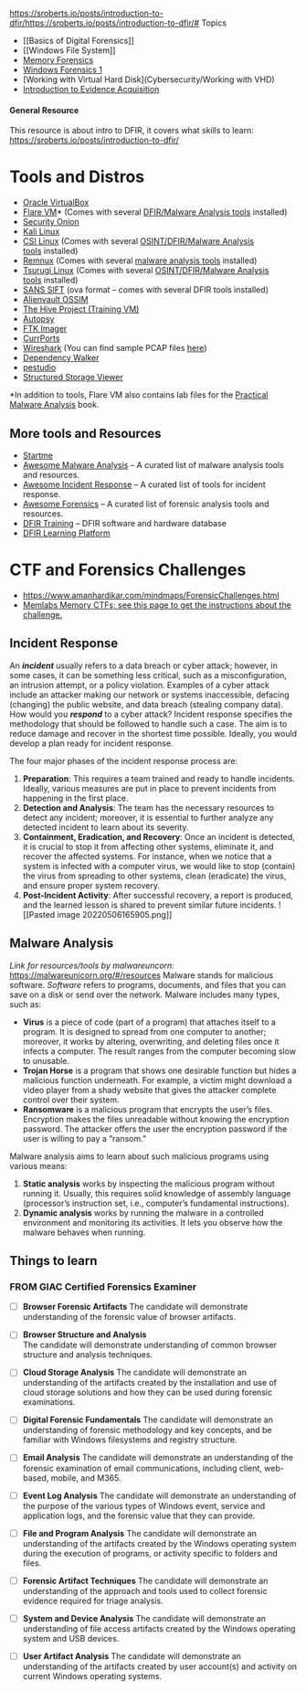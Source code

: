 https://sroberts.io/posts/introduction-to-dfir/https://sroberts.io/posts/introduction-to-dfir/# Topics
+ [[Basics of Digital Forensics]]
+ [[Windows File System]]
+ [Memory Forensics](/Cybersecurity/MemoryForensics)
+ [Windows Forensics 1](Cybersecurity/WF1)
+ [Working with Virtual Hard Disk](Cybersecurity/Working with VHD)
+ [Introduction to Evidence Acquisition](Cybersecurity/Intro_To_EvidenceAcquisition)

#### General Resource
This resource is about intro to DFIR, it covers what skills to learn:
https://sroberts.io/posts/introduction-to-dfir/
# Tools and Distros
-  [Oracle VirtualBox](https://www.virtualbox.org/)
-   [Flare VM](https://www.fireeye.com/blog/threat-research/2017/07/flare-vm-the-windows-malware.html)* (Comes with several [DFIR/Malware Analysis tools](https://github.com/fireeye/flare-vm) installed)
-   [Security Onion](https://securityonion.net/)
-   [Kali Linux](https://www.kali.org/)
-   [CSI Linux](https://csilinux.com/) (Comes with several [OSINT/DFIR/Malware Analysis tools](https://csilinux.com/features.html) installed)
-   [Remnux](https://remnux.org/) (Comes with several [malware analysis tools](https://zeltser.com/remnux-tools-list/) installed)
-   [Tsurugi Linux](https://tsurugi-linux.org/) (Comes with several [OSINT/DFIR/Malware Analysis tools](https://tsurugi-linux.org/documentation_tsurugi_linux_tools_listing.php#) installed)
-   [SANS SIFT](https://digital-forensics.sans.org/community/downloads) (ova format – comes with several DFIR tools installed)
-   [Alienvault OSSIM](https://cybersecurity.att.com/products/ossim)
-   [The Hive Project (Training VM)](https://github.com/TheHive-Project/TheHiveDocs/blob/master/training-material.md)
-   [Autopsy](https://www.sleuthkit.org/autopsy/)
-   [FTK Imager](https://accessdata.com/product-download)
-   [CurrPorts](https://www.nirsoft.net/utils/cports.html)
-   [Wireshark](https://www.wireshark.org/) (You can find sample PCAP files [here](https://wiki.wireshark.org/SampleCaptures))
-   [Dependency Walker](http://www.dependencywalker.com/)
-   [pestudio](https://www.winitor.com/)
-   [Structured Storage Viewer](https://www.mitec.cz/ssv.html)

*In addition to tools, Flare VM also contains lab files for the [Practical Malware Analysis](https://nostarch.com/malware) book.

## More tools and Resources
- [Startme](https://start.me/p/q6mw4Q/forensics)
- [Awesome Malware Analysis](https://github.com/rshipp/awesome-malware-analysis) – A curated list of malware analysis tools and resources.
- [Awesome Incident Response](https://github.com/meirwah/awesome-incident-response) – A curated list of tools for incident response.
- [Awesome Forensics](https://github.com/Cugu/awesome-forensics) – A curated list of forensic analysis tools and resources.
- [DFIR Training](https://www.dfir.training/tools-sw-hw) – DFIR software and hardware database
- [DFIR Learning Platform](https://www.iblue.team/linux-forensics/linux)

# CTF and Forensics Challenges
- https://www.amanhardikar.com/mindmaps/ForensicChallenges.html
- [Memlabs Memory CTFs; see this page to get the instructions about the challenge.](https://github.com/stuxnet999/MemLabs)


## Incident Response
An **_incident_** usually refers to a data breach or cyber attack; however, in some cases, it can be something less critical, such as a misconfiguration, an intrusion attempt, or a policy violation. Examples of a cyber attack include an attacker making our network or systems inaccessible, defacing (changing) the public website, and data breach (stealing company data). How would you **_respond_** to a cyber attack? Incident response specifies the methodology that should be followed to handle such a case. The aim is to reduce damage and recover in the shortest time possible. Ideally, you would develop a plan ready for incident response.

The four major phases of the incident response process are:

1.  **Preparation**: This requires a team trained and ready to handle incidents. Ideally, various measures are put in place to prevent incidents from happening in the first place.
2.  **Detection and Analysis**: The team has the necessary resources to detect any incident; moreover, it is essential to further analyze any detected incident to learn about its severity.
3.  **Containment, Eradication, and Recovery**: Once an incident is detected, it is crucial to stop it from affecting other systems, eliminate it, and recover the affected systems. For instance, when we notice that a system is infected with a computer virus, we would like to stop (contain) the virus from spreading to other systems, clean (eradicate) the virus, and ensure proper system recovery.
4.  **Post-Incident Activity**: After successful recovery, a report is produced, and the learned lesson is shared to prevent similar future incidents. ![[Pasted image 20220506165905.png]]

## Malware Analysis
*Link for resources/tools by malwareuncorn*: https://malwareunicorn.org/#/resources
Malware stands for malicious software. _Software_ refers to programs, documents, and files that you can save on a disk or send over the network. Malware includes many types, such as:

-   **Virus** is a piece of code (part of a program) that attaches itself to a program. It is designed to spread from one computer to another; moreover, it works by altering, overwriting, and deleting files once it infects a computer. The result ranges from the computer becoming slow to unusable.
-   **Trojan Horse** is a program that shows one desirable function but hides a malicious function underneath. For example, a victim might download a video player from a shady website that gives the attacker complete control over their system.
-   **Ransomware** is a malicious program that encrypts the user’s files. Encryption makes the files unreadable without knowing the encryption password. The attacker offers the user the encryption password if the user is willing to pay a “ransom.”

Malware analysis aims to learn about such malicious programs using various means:

1.  **Static analysis** works by inspecting the malicious program without running it. Usually, this requires solid knowledge of assembly language (processor’s instruction set, i.e., computer’s fundamental instructions).
2.  **Dynamic analysis** works by running the malware in a controlled environment and monitoring its activities. It lets you observe how the malware behaves when running.

## Things to learn
### FROM GIAC Certified Forensics Examiner
- [ ] **Browser Forensic Artifacts**
    The candidate will demonstrate understanding of the forensic value of browser artifacts.
- [ ] **Browser Structure and Analysis**   
    The candidate will demonstrate understanding of common browser structure and analysis techniques.
- [ ] **Cloud Storage Analysis**
    The candidate will demonstrate an understanding of the artifacts created by the installation and use of cloud storage solutions and how they can be used during forensic examinations.
- [ ] **Digital Forensic Fundamentals**
    The candidate will demonstrate an understanding of forensic methodology and key concepts, and be familiar with Windows filesystems and registry structure.
    
- [ ]   **Email Analysis**
    The candidate will demonstrate an understanding of the forensic examination of email communications, including client, web-based, mobile, and M365.
    
- [ ]   **Event Log Analysis**
    The candidate will demonstrate an understanding of the purpose of the various types of Windows event, service and application logs, and the forensic value that they can provide.
    
- [ ]   **File and Program Analysis**
    The candidate will demonstrate an understanding of the artifacts created by the Windows operating system during the execution of programs, or activity specific to folders and files.
    
- [ ] **Forensic Artifact Techniques**
    The candidate will demonstrate an understanding of the approach and tools used to collect forensic evidence required for triage analysis.
    
- [ ] **System and Device Analysis**
    The candidate will demonstrate an understanding of file access artifacts created by the Windows operating system and USB devices.
    
- [ ] **User Artifact Analysis**
    The candidate will demonstrate an understanding of the artifacts created by user account(s) and activity on current Windows operating systems.